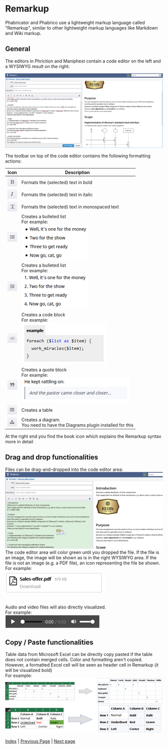 # Remarkup

Phabricator and Phabrico use a lightweight markup language called "Remarkup", similar to
other lightweight markup languages like Markdown and Wiki markup.

## General

The editors in Phriction and Maniphest contain a code editor on the left and a WYSIWYG result on the right:

![image-20210412153147182](Remarkup-01.png)<br />

The toolbar on top of the code editor contains the following formatting actions:

| Icon                                        | Description                                                  |
| ------------------------------------------- | ------------------------------------------------------------ |
| ![image-20210412153147183](Remarkup-02.png) | Formats the (selected) text in bold                          |
| ![image-20210412153147184](Remarkup-03.png) | Formats the (selected) text in italic                        |
| ![image-20210412153147185](Remarkup-04.png) | Formats the (selected) text in monospaced text               |
| ![image-20210412153147186](Remarkup-05.png) | Creates a bulleted list<br />For example:<br />![image-20210412161052374](Remarkup-11.png) |
| ![image-20210412153147187](Remarkup-06.png) | Creates a bulleted list<br />For example:<br />![image-20210412161052375](Remarkup-12.png) |
| ![image-20210412153147188](Remarkup-07.png) | Creates a code block<br />For example:<br />![image-20210412161052376](Remarkup-13.png) |
| ![image-20210412153147189](Remarkup-08.png) | Creates a quote block<br />For example:<br />![image-20210412161052377](Remarkup-14.png) |
| ![image-20210412153147190](Remarkup-09.png) | Creates a table                                              |
| ![image-20210412153147191](Remarkup-10.png) | Creates a diagram.<br />You need to have the Diagrams plugin installed for this |

At the right end you find the book icon which explains the Remarkup syntax more in detail

## Drag and drop functionalities

Files can be drag-and-dropped into the code editor area:<br />
![image-20210412153147100](Remarkup-15.png) <br />
The code editor area will color green until you dropped the file.
If the file is an image, the image will be shown as is in the right WYSIWYG area.
If the file is not an image (e.g. a PDF file), an icon representing the file be shown. <br />
For example:<br />
![image-20210412153147101](Remarkup-16.png) <br /><br />

Audio and video files will also directly visualized. <br />
For example: <br />
![image-20210412153147102](Remarkup-17.png) <br />



## Copy / Paste functionalities

Table data from Microsoft Excel can be directly copy pasted if the table does not contain merged cells.
Color and formatting aren't copied.
However, a formatted Excel cell will be seen as header cell in Remarkup (it will be visualized bold)<br />
For example: <br />
![image-20210412153147103](Remarkup-19.png) <br />
![image-20210412153147104](Remarkup-18.png) <br />

[Index](../README.md) | [Previous Page](../06-Phriction/README.md) |  [Next page](../08-OfflineChanges/README.md)